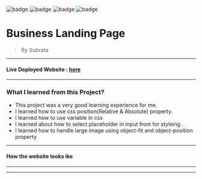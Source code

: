 





![badge](https://img.shields.io/badge/Made%20With-HTML%20%26%20CSS-brightgreen)
![badge](https://img.shields.io/badge/Mobile%20Responsive-No-orange)
![badge](https://img.shields.io/badge/Deployed-Yes-green)
![badge](https://img.shields.io/badge/Time%20Taken-5hrs-brightgreen)

# **Business Landing Page**

>By Subrata

-----
#### Live Deployed Website : [here](https://busineslanding-page.netlify.app/)

---
### What I learned from this Project?

- This project was a very good learning experience for me.
- I learned how to use css position(Relative & Absolute) property.
- I learned how to use variable in css
- I learned about how to select placeholder in input from for styleing .
- I learned how to handle large image using object-fit and object-position property

---
#### How the website looks ike
---

[](https://user-images.githubusercontent.com/116452735/200123370-2e168918-f531-4727-a814-667fab43a6d0.mp4)

***
